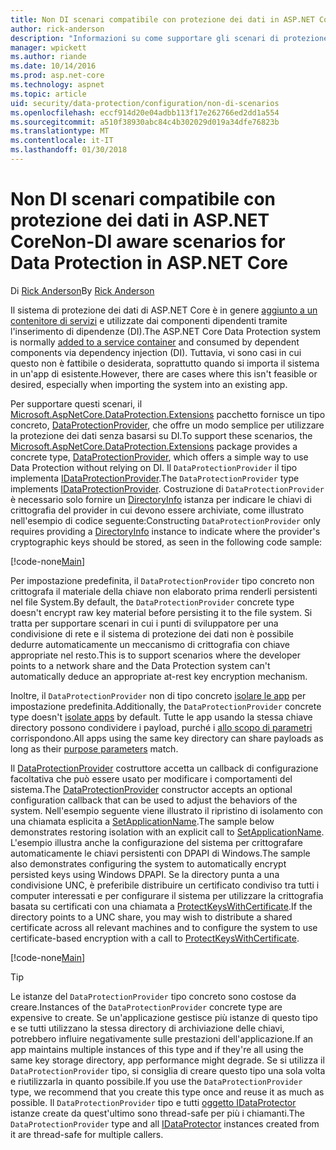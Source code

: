 ```yaml
---
title: Non DI scenari compatibile con protezione dei dati in ASP.NET Core
author: rick-anderson
description: "Informazioni su come supportare gli scenari di protezione dati in cui non è possibile o non si desidera utilizzare un servizio fornito dall'inserimento di dipendenze."
manager: wpickett
ms.author: riande
ms.date: 10/14/2016
ms.prod: asp.net-core
ms.technology: aspnet
ms.topic: article
uid: security/data-protection/configuration/non-di-scenarios
ms.openlocfilehash: eccf914d20e04adbb113f17e262766ed2dd1a554
ms.sourcegitcommit: a510f38930abc84c4b302029d019a34dfe76823b
ms.translationtype: MT
ms.contentlocale: it-IT
ms.lasthandoff: 01/30/2018
---
```

# <a name="non-di-aware-scenarios-for-data-protection-in-aspnet-core"></a><span data-ttu-id="78af6-103">Non DI scenari compatibile con protezione dei dati in ASP.NET Core</span><span class="sxs-lookup"><span data-stu-id="78af6-103">Non-DI aware scenarios for Data Protection in ASP.NET Core</span></span>

<span data-ttu-id="78af6-104">Di [Rick Anderson](https://twitter.com/RickAndMSFT)</span><span class="sxs-lookup"><span data-stu-id="78af6-104">By [Rick Anderson](https://twitter.com/RickAndMSFT)</span></span>

<span data-ttu-id="78af6-105">Il sistema di protezione dei dati di ASP.NET Core è in genere [aggiunto a un contenitore di servizi](xref:security/data-protection/consumer-apis/overview) e utilizzate dai componenti dipendenti tramite l'inserimento di dipendenze (DI).</span><span class="sxs-lookup"><span data-stu-id="78af6-105">The ASP.NET Core Data Protection system is normally [added to a service container](xref:security/data-protection/consumer-apis/overview) and consumed by dependent components via dependency injection (DI).</span></span> <span data-ttu-id="78af6-106">Tuttavia, vi sono casi in cui questo non è fattibile o desiderata, soprattutto quando si importa il sistema in un'app di esistente.</span><span class="sxs-lookup"><span data-stu-id="78af6-106">However, there are cases where this isn't feasible or desired, especially when importing the system into an existing app.</span></span>

<span data-ttu-id="78af6-107">Per supportare questi scenari, il [Microsoft.AspNetCore.DataProtection.Extensions](https://www.nuget.org/packages/Microsoft.AspNetCore.DataProtection.Extensions/) pacchetto fornisce un tipo concreto, [DataProtectionProvider](/dotnet/api/Microsoft.AspNetCore.DataProtection.DataProtectionProvider), che offre un modo semplice per utilizzare la protezione dei dati senza basarsi su DI.</span><span class="sxs-lookup"><span data-stu-id="78af6-107">To support these scenarios, the [Microsoft.AspNetCore.DataProtection.Extensions](https://www.nuget.org/packages/Microsoft.AspNetCore.DataProtection.Extensions/) package provides a concrete type, [DataProtectionProvider](/dotnet/api/Microsoft.AspNetCore.DataProtection.DataProtectionProvider), which offers a simple way to use Data Protection without relying on DI.</span></span> <span data-ttu-id="78af6-108">Il `DataProtectionProvider` il tipo implementa [IDataProtectionProvider](/dotnet/api/microsoft.aspnetcore.dataprotection.idataprotectionprovider).</span><span class="sxs-lookup"><span data-stu-id="78af6-108">The `DataProtectionProvider` type implements [IDataProtectionProvider](/dotnet/api/microsoft.aspnetcore.dataprotection.idataprotectionprovider).</span></span> <span data-ttu-id="78af6-109">Costruzione di `DataProtectionProvider` è necessario solo fornire un [DirectoryInfo](/dotnet/api/system.io.directoryinfo) istanza per indicare le chiavi di crittografia del provider in cui devono essere archiviate, come illustrato nell'esempio di codice seguente:</span><span class="sxs-lookup"><span data-stu-id="78af6-109">Constructing `DataProtectionProvider` only requires providing a [DirectoryInfo](/dotnet/api/system.io.directoryinfo) instance to indicate where the provider's cryptographic keys should be stored, as seen in the following code sample:</span></span>

[!code-none[Main](non-di-scenarios/_static/nodisample1.cs)]

<span data-ttu-id="78af6-110">Per impostazione predefinita, il `DataProtectionProvider` tipo concreto non crittografa il materiale della chiave non elaborato prima renderli persistenti nel file System.</span><span class="sxs-lookup"><span data-stu-id="78af6-110">By default, the `DataProtectionProvider` concrete type doesn't encrypt raw key material before persisting it to the file system.</span></span> <span data-ttu-id="78af6-111">Si tratta per supportare scenari in cui i punti di sviluppatore per una condivisione di rete e il sistema di protezione dei dati non è possibile dedurre automaticamente un meccanismo di crittografia con chiave appropriate nel resto.</span><span class="sxs-lookup"><span data-stu-id="78af6-111">This is to support scenarios where the developer points to a network share and the Data Protection system can't automatically deduce an appropriate at-rest key encryption mechanism.</span></span>

<span data-ttu-id="78af6-112">Inoltre, il `DataProtectionProvider` non di tipo concreto [isolare le app](xref:security/data-protection/configuration/overview#per-application-isolation) per impostazione predefinita.</span><span class="sxs-lookup"><span data-stu-id="78af6-112">Additionally, the `DataProtectionProvider` concrete type doesn't [isolate apps](xref:security/data-protection/configuration/overview#per-application-isolation) by default.</span></span> <span data-ttu-id="78af6-113">Tutte le app usando la stessa chiave directory possono condividere i payload, purché i [allo scopo di parametri](xref:security/data-protection/consumer-apis/purpose-strings) corrispondono.</span><span class="sxs-lookup"><span data-stu-id="78af6-113">All apps using the same key directory can share payloads as long as their [purpose parameters](xref:security/data-protection/consumer-apis/purpose-strings) match.</span></span>

<span data-ttu-id="78af6-114">Il [DataProtectionProvider](/dotnet/api/microsoft.aspnetcore.dataprotection.dataprotectionprovider) costruttore accetta un callback di configurazione facoltativa che può essere usato per modificare i comportamenti del sistema.</span><span class="sxs-lookup"><span data-stu-id="78af6-114">The [DataProtectionProvider](/dotnet/api/microsoft.aspnetcore.dataprotection.dataprotectionprovider) constructor accepts an optional configuration callback that can be used to adjust the behaviors of the system.</span></span> <span data-ttu-id="78af6-115">Nell'esempio seguente viene illustrato il ripristino di isolamento con una chiamata esplicita a [SetApplicationName](/dotnet/api/microsoft.aspnetcore.dataprotection.dataprotectionbuilderextensions.setapplicationname).</span><span class="sxs-lookup"><span data-stu-id="78af6-115">The sample below demonstrates restoring isolation with an explicit call to [SetApplicationName](/dotnet/api/microsoft.aspnetcore.dataprotection.dataprotectionbuilderextensions.setapplicationname).</span></span> <span data-ttu-id="78af6-116">L'esempio illustra anche la configurazione del sistema per crittografare automaticamente le chiavi persistenti con DPAPI di Windows.</span><span class="sxs-lookup"><span data-stu-id="78af6-116">The sample also demonstrates configuring the system to automatically encrypt persisted keys using Windows DPAPI.</span></span> <span data-ttu-id="78af6-117">Se la directory punta a una condivisione UNC, è preferibile distribuire un certificato condiviso tra tutti i computer interessati e per configurare il sistema per utilizzare la crittografia basata su certificati con una chiamata a [ProtectKeysWithCertificate](/dotnet/api/microsoft.aspnetcore.dataprotection.dataprotectionbuilderextensions.protectkeyswithcertificate).</span><span class="sxs-lookup"><span data-stu-id="78af6-117">If the directory points to a UNC share, you may wish to distribute a shared certificate across all relevant machines and to configure the system to use certificate-based encryption with a call to [ProtectKeysWithCertificate](/dotnet/api/microsoft.aspnetcore.dataprotection.dataprotectionbuilderextensions.protectkeyswithcertificate).</span></span>

[!code-none[Main](non-di-scenarios/_static/nodisample2.cs)]

> [!TIP]
> <span data-ttu-id="78af6-118">Le istanze del `DataProtectionProvider` tipo concreto sono costose da creare.</span><span class="sxs-lookup"><span data-stu-id="78af6-118">Instances of the `DataProtectionProvider` concrete type are expensive to create.</span></span> <span data-ttu-id="78af6-119">Se un'applicazione gestisce più istanze di questo tipo e se tutti utilizzano la stessa directory di archiviazione delle chiavi, potrebbero influire negativamente sulle prestazioni dell'applicazione.</span><span class="sxs-lookup"><span data-stu-id="78af6-119">If an app maintains multiple instances of this type and if they're all using the same key storage directory, app performance might degrade.</span></span> <span data-ttu-id="78af6-120">Se si utilizza il `DataProtectionProvider` tipo, si consiglia di creare questo tipo una sola volta e riutilizzarla in quanto possibile.</span><span class="sxs-lookup"><span data-stu-id="78af6-120">If you use the `DataProtectionProvider` type, we recommend that you create this type once and reuse it as much as possible.</span></span> <span data-ttu-id="78af6-121">Il `DataProtectionProvider` tipo e tutti [oggetto IDataProtector](/dotnet/api/microsoft.aspnetcore.dataprotection.idataprotector) istanze create da quest'ultimo sono thread-safe per più i chiamanti.</span><span class="sxs-lookup"><span data-stu-id="78af6-121">The `DataProtectionProvider` type and all [IDataProtector](/dotnet/api/microsoft.aspnetcore.dataprotection.idataprotector) instances created from it are thread-safe for multiple callers.</span></span>
